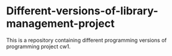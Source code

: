 # Different-versions-of-library-management-project
This is a repository containing different programming versions of programming project cw1.
